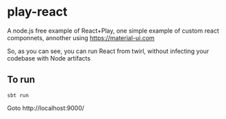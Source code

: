 # play-react

A node.js free example of React+Play, one simple example of custom react componnets, annother using https://material-ui.com

So, as you can see, you can run React from twirl, without infecting your codebase with Node artifacts

## To run

`sbt run`

Goto http://localhost:9000/